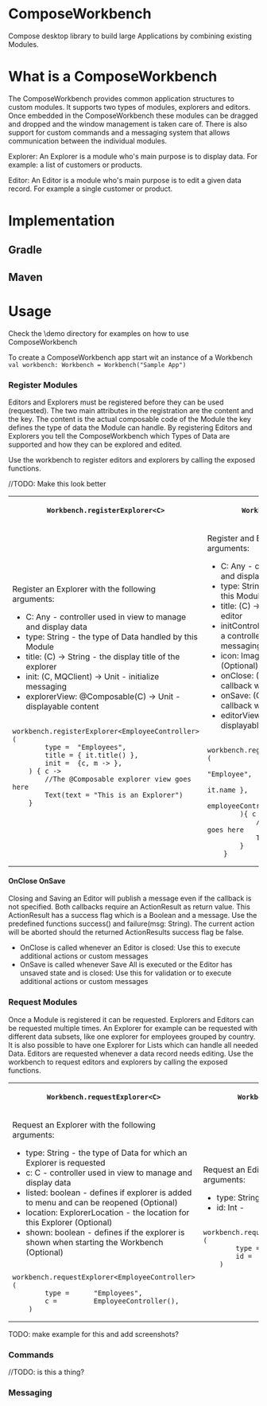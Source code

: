 # ComposeWorkbench
Compose desktop library to build large Applications by combining existing Modules.
# What is a ComposeWorkbench
The ComposeWorkbench provides common application structures to custom modules. It supports two types of modules, explorers and editors. Once embedded in the ComposeWorkbench these modules can be dragged and dropped and the window management is taken care of. There is also support for custom commands and a messaging system that allows communication between the individual modules.

Explorer: An Explorer is a module who's main purpose is to display data. For example: a list of customers or products.

Editor: An Editor is a module who's main purpose is to edit a given data record. For example a single customer or product.

# Implementation
## Gradle
## Maven
# Usage
Check the \demo directory for examples on how to use ComposeWorkbench

To create a ComposeWorkbench app start wit an instance of a Workbench
``
val workbench: Workbench = Workbench("Sample App")
``

### Register Modules
Editors and Explorers must be registered before they can be used (requested). The two main attributes in the registration are the content and the key. The content is the actual composable code of the Module the key defines the type of data the Module can handle. By registering Editors and Explorers you tell the ComposeWorkbench which Types of Data are supported and how they can be explored and edited.

Use the workbench to register editors and explorers by calling the exposed functions.

//TODO: Make this look better
<table>
<tr>
<th> 

``Workbench.registerExplorer<C>``

</th>
<th> 

``Workbench.registerEditor<C>``

</th>
</tr>
<tr>
<td>

Register an Explorer with the following arguments:
- C: Any - controller used in view to manage and display data
- type: String - the type of Data handled by this Module 
- title: (C) -> String - the display title of the explorer
- init: (C, MQClient) -> Unit - initialize messaging
- explorerView: @Composable(C) -> Unit - displayable content
```
    workbench.registerExplorer<EmployeeController>(
        type =  "Employees",
        title = { it.title() },
        init =  {c, m -> },
    ) { c ->
        //The @Composable explorer view goes here
        Text(text = "This is an Explorer")
    }
```

</td>
<td>

Register and Editor with the following arguments:
- C: Any - controller used in view to manage and display data
- type: String - the type of Data handled by this Module
- title: (C) -> String - the display title of the editor
- initController: (Int, MQClient) -> C - initialize a controller for the given data id and setup messaging
- icon: ImageVector - icon used for the editor (Optional)
- onClose: (C, MQClient) -> ActionResult - callback when closing the editor (Optional)
- onSave: (C, MQClient) -> ActionResult - callback when saving the editor (Optional)
- editorView: @Composable(C) -> Unit - displayable content
```
    workbench.registerEditor<EmployeeController>(
                type =              "Employee",
                title =             { it.name },
                initController =    { employeeController },
        ){ c ->
            //The @Composable editor view goes here
            Text(text = "This is an Editor")
        }
    }
```

</td>
</tr>
</table>

#### OnClose OnSave
Closing and Saving an Editor will publish a message even if the callback is not specified. Both callbacks require an ActionResult as return value. This ActionResult has a success flag which is a Boolean and a message. Use the predefined functions success() and failure(msg: String). The current action will be aborted should the returned ActionResults success flag be false.

- OnClose is called whenever an Editor is closed: Use this to execute additional actions or custom messages
- OnSave is called whenever Save All is executed or the Editor has unsaved state and is closed: Use this for validation or to execute additional actions or custom messages

### Request Modules
Once a Module is registered it can be requested. Explorers and Editors can be requested multiple times. An Explorer for example can be requested with different data subsets, like one explorer for employees grouped by country. It is also possible to have one Explorer for Lists which can handle all needed Data. Editors are requested whenever a data record needs editing.
Use the workbench to request editors and explorers by calling the exposed functions.

<table>
<tr>
<th> 

``Workbench.requestExplorer<C>``

</th>
<th> 

``Workbench.requestEditor<C>``

</th>
</tr>
<tr>
<td>

Request an Explorer with the following arguments:
- type: String - the type of Data for which an Explorer is requested
- c: C - controller used in view to manage and display data
- listed: boolean - defines if explorer is added to menu and can be reopened (Optional)
- location: ExplorerLocation - the location for this Explorer (Optional)
- shown: boolean - defines if the explorer is shown when starting the Workbench (Optional)
```
    workbench.requestExplorer<EmployeeController>(
        type =      "Employees",
        c =         EmployeeController(), 
    )
``` 

</td>
<td>

Request an Editor with the following arguments:
- type: String -
- id: Int -
```
    workbench.requestEditor<EmployeeController>(
        type = "Employee", 
        id =    1234
    )
```

</td>
</tr>
</table>

TODO: make example for this and add screenshots?


### Commands
//TODO: is this a thing?

### Messaging
